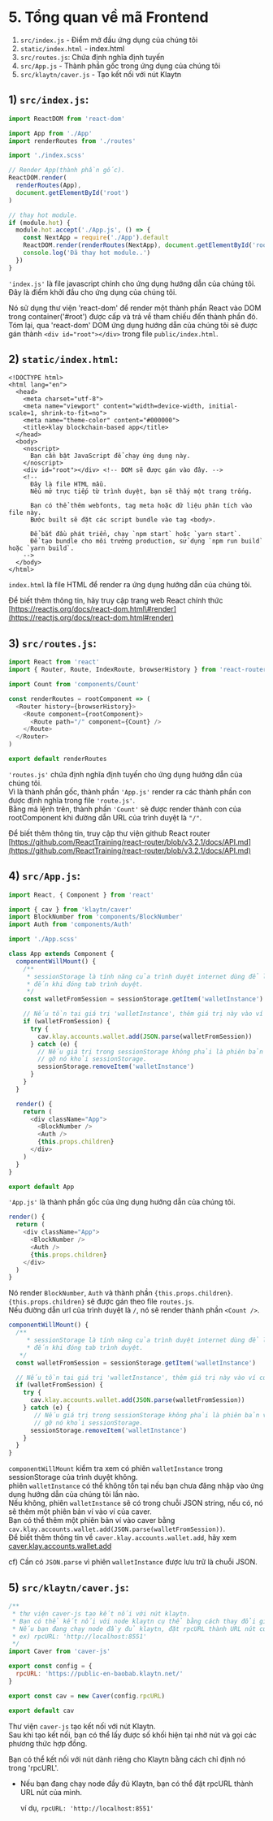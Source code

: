 # 5. Tổng quan về mã Frontend <a id="5-frontend-code-overview"></a>

1. `src/index.js` - Điểm mở đầu ứng dụng của chúng tôi
2. `static/index.html` - index.html
3. `src/routes.js`: Chứa định nghĩa định tuyến
4. `src/App.js` - Thành phần gốc trong ứng dụng của chúng tôi
5. `src/klaytn/caver.js` - Tạo kết nối với nút Klaytn

## 1\) `src/index.js`: <a id="1-src-index-js"></a>

```javascript
import ReactDOM from 'react-dom'

import App from './App'
import renderRoutes from './routes'

import './index.scss'

// Render App(thành phần gốc).
ReactDOM.render(
  renderRoutes(App),
  document.getElementById('root')
)

// thay hot module.
if (module.hot) {
  module.hot.accept('./App.js', () => {
    const NextApp = require('./App').default
    ReactDOM.render(renderRoutes(NextApp), document.getElementById('root'))
    console.log('Đã thay hot module..')
  })
}
```

`'index.js'` là file javascript chính cho ứng dụng hướng dẫn của chúng tôi. Đây là điểm khởi đầu cho ứng dụng của chúng tôi.

Nó sử dụng thư viện 'react-dom' để render một thành phần React vào DOM trong container\('\#root'\) được cấp và trả về tham chiếu đến thành phần đó. Tóm lại, qua 'react-dom' DOM ứng dụng hướng dẫn của chúng tôi sẽ được gán thành `<div id="root"></div>` trong file `public/index.html`.

## 2\) `static/index.html`: <a id="2-static-index-html"></a>

```markup
<!DOCTYPE html>
<html lang="en">
  <head>
    <meta charset="utf-8">
    <meta name="viewport" content="width=device-width, initial-scale=1, shrink-to-fit=no">
    <meta name="theme-color" content="#000000">
    <title>klay blockchain-based app</title>
  </head>
  <body>
    <noscript>
      Bạn cần bật JavaScript để chạy ứng dụng này.
    </noscript>
    <div id="root"></div> <!-- DOM sẽ được gán vào đây. -->
    <!--
      Đây là file HTML mẫu.
      Nếu mở trực tiếp từ trình duyệt, bạn sẽ thấy một trang trống.

      Bạn có thể thêm webfonts, tag meta hoặc dữ liệu phân tích vào file này.
      Bước built sẽ đặt các script bundle vào tag <body>.

      Để bắt đầu phát triển, chạy `npm start` hoặc `yarn start`.
      Để tạo bundle cho môi trường production, sử dụng `npm run build` hoặc `yarn build`.
    -->
  </body>
</html>
```

`index.html` là file HTML để render ra ứng dụng hướng dẫn của chúng tôi.

Để biết thêm thông tin, hãy truy cập trang web React chính thức [https://reactjs.org/docs/react-dom.html\#render](https://reactjs.org/docs/react-dom.html#render)

## 3\) `src/routes.js`: <a id="3-src-routes-js"></a>

```javascript
import React from 'react'
import { Router, Route, IndexRoute, browserHistory } from 'react-router'

import Count from 'components/Count'

const renderRoutes = rootComponent => (
  <Router history={browserHistory}>
    <Route component={rootComponent}>
      <Route path="/" component={Count} />
    </Route>
  </Router>
)

export default renderRoutes
```

`'routes.js'` chứa định nghĩa định tuyến cho ứng dụng hướng dẫn của chúng tôi.  
Vì là thành phần gốc, thành phần `'App.js'` render ra các thành phần con được định nghĩa trong file `'route.js'`.  
Bằng mã lệnh trên, thành phần `'Count'` sẽ được render thành con của rootComponent khi đường dẫn URL của trình duyệt là `"/"`.

Để biết thêm thông tin, truy cập thư viện github React router [https://github.com/ReactTraining/react-router/blob/v3.2.1/docs/API.md](https://github.com/ReactTraining/react-router/blob/v3.2.1/docs/API.md)

## 4\) `src/App.js`: <a id="4-src-app-js"></a>

```javascript
import React, { Component } from 'react'

import { cav } from 'klaytn/caver'
import BlockNumber from 'components/BlockNumber'
import Auth from 'components/Auth'

import './App.scss'

class App extends Component {
  componentWillMount() {
    /**
     * sessionStorage là tính năng của trình duyệt internet dùng để lưu trữ dữ liệu
     * đến khi đóng tab trình duyệt.
     */
    const walletFromSession = sessionStorage.getItem('walletInstance')

    // Nếu tồn tại giá trị 'walletInstance', thêm giá trị này vào ví của caver
    if (walletFromSession) {
      try {
        cav.klay.accounts.wallet.add(JSON.parse(walletFromSession))
      } catch (e) {
        // Nếu giá trị trong sessionStorage không phải là phiên bản ví hợp lệ,
        // gỡ nó khỏi sessionStorage.
        sessionStorage.removeItem('walletInstance')
      }
    }
  }

  render() {
    return (
      <div className="App">
        <BlockNumber />
        <Auth />
        {this.props.children}
      </div>
    )
  }
}

export default App
```

`'App.js'` là thành phần gốc của ứng dụng hướng dẫn của chúng tôi.

```javascript
render() {
  return (
    <div className="App">
      <BlockNumber />
      <Auth />
      {this.props.children}
    </div>
  )
}
```

Nó render `BlockNumber`, `Auth` và thành phần `{this.props.children}`.  
`{this.props.children}` sẽ được gán theo file `routes.js`.  
Nếu đường dẫn url của trình duyệt là `/`, nó sẽ render thành phần `<Count />`.

```javascript
componentWillMount() {
  /**
     * sessionStorage là tính năng của trình duyệt internet dùng để lưu trữ dữ liệu
     * đến khi đóng tab trình duyệt.
   */
  const walletFromSession = sessionStorage.getItem('walletInstance')

  // Nếu tồn tại giá trị 'walletInstance', thêm giá trị này vào ví của caver
  if (walletFromSession) {
    try {
      cav.klay.accounts.wallet.add(JSON.parse(walletFromSession))
    } catch (e) {
       // Nếu giá trị trong sessionStorage không phải là phiên bản ví hợp lệ,
       // gỡ nó khỏi sessionStorage.
      sessionStorage.removeItem('walletInstance')
    }
  }
}
```

`componentWillMount` kiểm tra xem có phiên `walletInstance` trong sessionStorage của trình duyệt không.  
phiên `walletInstance` có thể không tồn tại nếu bạn chưa đăng nhập vào ứng dụng hướng dẫn của chúng tôi lần nào.  
Nếu không, phiên `walletInstance` sẽ có trong chuỗi JSON string, nếu có, nó sẽ thêm một phiên bản ví vào ví của caver.  
Bạn có thể thêm một phiên bản ví vào caver bằng `cav.klay.accounts.wallet.add(JSON.parse(walletFromSession))`.  
Để biết thêm thông tin về `caver.klay.accounts.wallet.add`, hãy xem [caver.klay.accounts.wallet.add](../../../sdk/caver-js/v1.4.1/api-references/caver.klay.accounts.md#wallet-add)

cf\) Cần có `JSON.parse` vì phiên `walletInstance` được lưu trữ là chuỗi JSON.

## 5\) `src/klaytn/caver.js`: <a id="5-src-klaytn-caver-js"></a>

```javascript
/**
 * thư viện caver-js tạo kết nối với nút klaytn.
 * Bạn có thể kết nối với node klaytn cụ thể bằng cách thay đổi giá trị của 'rpcURL'.
 * Nếu bạn đang chạy node đầy đủ klaytn, đặt rpcURL thành URL nút của mình.
 * ex) rpcURL: 'http://localhost:8551'
 */
import Caver from 'caver-js'

export const config = {
  rpcURL: 'https://public-en-baobab.klaytn.net/'
}

export const cav = new Caver(config.rpcURL)

export default cav
```

Thư viện `caver-js` tạo kết nối với nút Klaytn.  
Sau khi tạo kết nối, bạn có thể lấy được số khối hiện tại nhờ nút và gọi các phương thức hợp đồng.

Bạn có thể kết nối với nút dành riêng cho Klaytn bằng cách chỉ định nó trong 'rpcURL'.

* Nếu bạn đang chạy node đầy đủ Klaytn, bạn có thể đặt rpcURL thành URL nút của mình.

  ví dụ, `rpcURL: 'http://localhost:8551'`  

